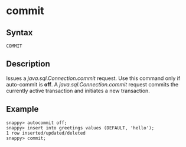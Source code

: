 # commit

## Syntax

```no-highlight
COMMIT
```

<a id="description"></a>
## Description

Issues a *java.sql.Connection.commit* request. Use this command only if auto-commit is **off**. A *java.sql.Connection.commit* request commits the currently active transaction and initiates a new transaction.

## Example

``` no-highlight
snappy> autocommit off;
snappy> insert into greetings values (DEFAULT, 'hello');
1 row inserted/updated/deleted
snappy> commit;
```


